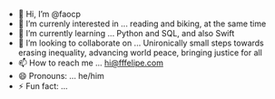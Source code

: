 - 👋 Hi, I’m @faocp
- 👀 I’m currenly interested in ... reading and biking, at the same time
- 🌱 I’m currently learning ... Python and SQL, and also Swift
- 💞️ I’m looking to collaborate on ... Unironically small steps towards erasing inequality, advancing world peace, bringing justice for all
- 📫 How to reach me ... hi@fffelipe.com
- 😄 Pronouns: ... he/him
- ⚡ Fun fact: ... 

<!---
faocp/faocp is a ✨ special ✨ repository because its `README.md` (this file) appears on your GitHub profile.
You can click the Preview link to take a look at your changes.
--->
